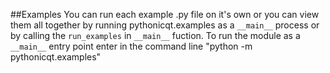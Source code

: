 ##Examples
You can run each example .py file on it's own or you can view them all together by running pythonicqt.examples as a `__main__` process or by calling the `run_examples` in `__main__` fuction. To run the module as a `__main__` entry point enter in the command line "python -m pythonicqt.examples"
